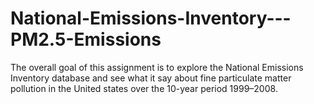 # National-Emissions-Inventory---PM2.5-Emissions
The overall goal of this assignment is to explore the National Emissions Inventory database and see what it say about fine particulate matter pollution in the United states over the 10-year period 1999–2008.
